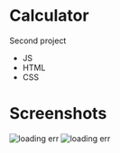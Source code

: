 # Calculator

Second project
- JS 
- HTML
- CSS

# Screenshots
![loading err](Screenshot_1)
![loading err](Screenshot_2)
